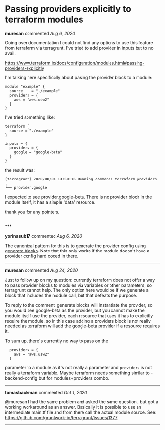 # Passing providers explicitly to terraform modules

**muresan** commented *Aug 6, 2020*

Going over documentation I could not find any options to use this feature from terraform via terragrunt. I've tried to add provider in inputs but to no avail.

https://www.terraform.io/docs/configuration/modules.html#passing-providers-explicitly

I'm talking here specifically about pasing the provider block to a module:

```
module "example" {
  source    = "./example"
  providers = {
    aws = "aws.usw2"
  }
}
```

I've tried something like:

```
terraform {
  source = "./example"
}

inputs = {
  providers = {
    google = "google-beta"
  }
}
```

the result was:

```
[terragrunt] 2020/08/06 13:50:16 Running command: terraform providers
.
└── provider.google
```

I expected to see provider.google-beta. There is no provider block in the module itself, it has a simple 'data' resource.

thank you for any pointers.

<br />
***


**yorinasub17** commented *Aug 6, 2020*

The canonical pattern for this is to generate the provider config using [generate blocks](https://terragrunt.gruntwork.io/docs/features/keep-your-terraform-code-dry/#dry-common-terraform-code-with-terragrunt-generate-blocks). Note that this only works if the module doesn't have a provider config hard coded in there.
***

**muresan** commented *Aug 24, 2020*

Just to follow up on my question: currently terraform does not offer a way to pass provider blocks to modules via variables or other parameters, so terragrunt cannot help. The only option here would be if we generate a block that includes the module call, but that defeats the purpose.

To reply to the comment, generate blocks will instantiate the provider, so you would see google-beta as the provider, but you cannot make the module itself use the provider, each resource that uses it has to explicitly require the module, so in this case adding a providers block is not really needed as terraform will add the google-beta provider if a resource requires it.

To sum up, there's currently no way to pass on the 
```
  providers = {
    aws = "aws.usw2"
  }
``` 
parameter to a module as it's not really a parameter and `providers` is not really a terraform variable. Maybe terraform needs something similar to -backend-config but for modules+providers combo.


***

**tomasbackman** commented *Oct 1, 2020*

@muresan I had the same problem and asked the same question.. but got a working workaround as an answer. Basically it is possible to use an intermediate main.tf file and from there call the actual module source.
See: https://github.com/gruntwork-io/terragrunt/issues/1377
***

